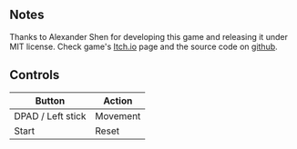 ## Notes

Thanks to Alexander Shen for developing this game and releasing it under MIT license. Check game's [Itch.io](https://alexandershen.itch.io/blarglike) page and the source code on [github](https://github.com/alexandersshen/blarglike).

## Controls

| Button | Action |
|--|--| 
|DPAD / Left stick|Movement|
|Start|Reset|


